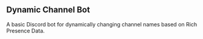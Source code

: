## Dynamic Channel Bot

A basic Discord bot for dynamically changing channel names based on Rich Presence Data.
